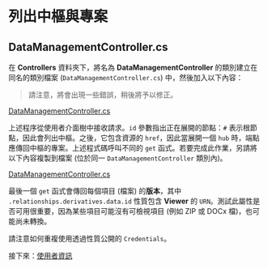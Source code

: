 # 列出中樞與專案

## DataManagementController.cs

在 **Controllers** 資料夾下，將名為 **DataManagementController** 的類別建立在同名的類別檔案 (`DataManagementController.cs`) 中，然後加入以下內容：

> 請注意，將會出現一些錯誤，稍後將予以修正。

[DataManagementController.cs](_snippets/viewhubmodels/netcore/DataManagementController.1.cs ':include :type=code csharp')

上述程序從使用者介面樹中接收請求。`id` 參數指出正在展開的節點：`#` 表示根節點，因此會列出中樞。之後，它包含資源的 `href`，因此當展開一個 `hub` 時，端點應傳回中樞的專案。上述程式碼呼叫不同的 `get` 函式。若要完成此作業，另請將以下內容複製到檔案 (位於同一 `DataManagementController` 類別內)。

[DataManagementController.cs](_snippets/viewhubmodels/netcore/DataManagementController.2.cs ':include :type=code csharp')

最後一個 `get` 函式會傳回每個項目 (檔案) 的**版本**，其中 `.relationships.derivatives.data.id` 性質包含 **Viewer** 的 `URN`。測試此屬性是否可用很重要，因為某些項目可能沒有可檢視項目 (例如 ZIP 或 DOCx 檔)，也可能尚未轉換。

請注意如何重複使用透過性質公開的 `Credentials`。

接下來：[使用者資訊](/zh-TW/oauth/user/readme)